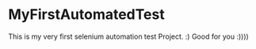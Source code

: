 # MyFirstAutomatedTest
This is my very first selenium automation test Project. :)
Good for you :))))
